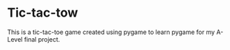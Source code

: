 # Tic-tac-tow
This is a tic-tac-toe game created using pygame to learn pygame for my A-Level final project.

